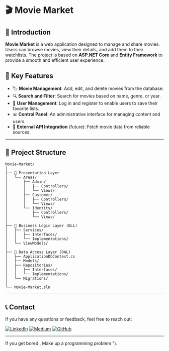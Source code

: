 # 🎬 Movie Market

## 📌 Introduction
**Movie Market** is a web application designed to manage and share movies. Users can browse movies, view their details, and add them to their watchlists. The project is based on **ASP.NET Core** and **Entity Framework** to provide a smooth and efficient user experience.

## 🚀 Key Features
- 🏷️ **Movie Management**: Add, edit, and delete movies from the database.
- 🔍 **Search and Filter**: Search for movies based on name, genre, or year.
- 👥 **User Management**: Log in and register to enable users to save their favorite lists.
- 📊 **Control Panel**: An administrative interface for managing content and users.
- 🔄 **External API Integration** (future): Fetch movie data from reliable sources.

---

## 📂 Project Structure
```
Movie-Market/
│
├── 📂 Presentation Layer
│   └── Areas/
│       ├── Admin/
│       │   ├── Controllers/
│       │   └── Views/
│       ├── Customer/
│       │   ├── Controllers/
│       │   └── Views/
│       └── Identity/
│           ├── Controllers/
│           └── Views/
│
├── 📂 Business Logic Layer (BLL)
│   ├── Services/
│   │   ├── Interfaces/
│   │   └── Implementations/
│   └── ViewModels/
│
├── 📂 Data Access Layer (DAL)
│   ├── ApplicationDbContext.cs
│   ├── Models/
│   ├── Repositories/
│   │   ├── Interfaces/
│   │   └── Implementations/
│   └── Migrations/
│
└── Movie-Market.sln
```
                 

---
## 📞 Contact

If you have any questions or feedback, feel free to reach out:

[![LinkedIn](https://img.shields.io/badge/Followers-4000-blue?style=for-the-badge&logo=linkedin&logoColor=white)](https://www.linkedin.com/in/abdelwahab-ahmed-shandy/)
[![Medium](https://img.shields.io/badge/Followers-25-brightgreen?style=for-the-badge&logo=medium&logoColor=white)](https://medium.com/@abdelwahabshandy)
[![GitHub](https://img.shields.io/badge/GitHub-333333?style=for-the-badge&logo=github&logoColor=white)](https://github.com/abdelwahab-shandy)

---

If you get bored , Make up a programming problem ").
